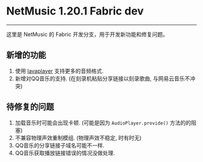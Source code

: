 # NetMusic 1.20.1 Fabric dev

---

这里是 NetMusic 的 Fabric 开发分支，用于开发新功能和修复问题。

## 新增的功能

1. 使用 [lavaplayer](https://github.com/sedmelluq/lavaplayer) 支持更多的音频格式.
2. 新增对QQ音乐的支持. (在刻录机粘贴分享链接以刻录歌曲, 与网易云音乐不冲突)

## 待修复的问题

1. 加载音乐时可能会出现卡顿. (可能是因为 `AudioPlayer.provide()` 方法的的阻塞)
2. 不兼容物理声效重制模组. (物理声效不稳定, 时有时无)
3. QQ音乐的分享链接子域名可能不一样.
4. QQ音乐获取播放链接错误的情况没做处理.
